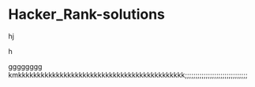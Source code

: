 # Hacker_Rank-solutions
hj

h

gggggggg
kmkkkkkkkkkkkkkkkkkkkkkkkkkkkkkkkkkkkkkkkkkkkk;;;;;;;;;;;;;;;;;;;;;;;;;;;;;;
